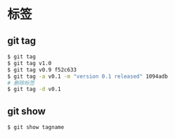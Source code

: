 # 标签

## git tag

```bash
$ git tag
$ git tag v1.0
$ git tag v0.9 f52c633
$ git tag -a v0.1 -m "version 0.1 released" 1094adb
# 删除标签
$ git tag -d v0.1
```

## git show

```bash
$ git show tagname
```

